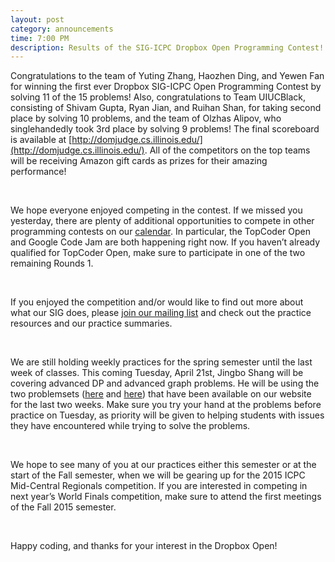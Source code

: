 ```yaml
---
layout: post
category: announcements
time: 7:00 PM
description: Results of the SIG-ICPC Dropbox Open Programming Contest!
---
```


Congratulations to the team of Yuting Zhang, Haozhen Ding, and Yewen Fan for winning 
the first ever Dropbox SIG-ICPC Open Programming Contest by solving 11 of the 15 
problems! Also, congratulations to Team UIUCBlack, consisting of Shivam Gupta, Ryan 
Jian, and Ruihan Shan, for taking second place by solving 10 problems, and the team 
of Olzhas Alipov, who singlehandedly took 3rd place by solving 9 problems! The final 
scoreboard is available at [http://domjudge.cs.illinois.edu/](http://domjudge.cs.illinois.edu/). 
All of the competitors 
on the top teams will be receiving Amazon gift cards as prizes for their amazing 
performance!

<br/>

We hope everyone enjoyed competing in the contest. If we missed you yesterday, there 
are plenty of additional opportunities to compete in other programming contests on 
our [calendar](/calendar.html). In particular, the TopCoder Open and Google Code Jam 
are both happening right now. If you haven’t already qualified for TopCoder Open, 
make sure to participate in one of the two remaining Rounds 1.

<br/>

If you enjoyed the competition and/or would like to find out more about what our 
SIG does, please [join our mailing list](https://www-s.acm.illinois.edu/cgi-bin/mailman/listinfo/icpc-l) 
and check out the practice resources and our practice summaries.

<br/>

We are still holding weekly practices for the spring semester until the last week of 
classes. This coming Tuesday, April 21st, Jingbo Shang will be covering advanced DP 
and advanced graph problems. He will be using the two problemsets ([here](/announcements/2015/04/06/practice-problems-for-the-week-of-mar-31.html) 
and [here](/announcements/2015/04/09/practice-problems-for-the-week-of-apr-07.html)) 
that have been available on our website for the last two weeks. Make sure you try 
your hand at the problems before practice on Tuesday, as priority will be given to 
helping students with issues they have encountered while trying to solve the problems.

<br/>

We hope to see many of you at our practices either this semester or at the start of 
the Fall semester, when we will be gearing up for the 2015 ICPC Mid-Central 
Regionals competition. If you are interested in competing in next year’s World 
Finals competition, make sure to attend the first meetings of the Fall 2015 semester.

<br/>

Happy coding, and thanks for your interest in the Dropbox Open!
